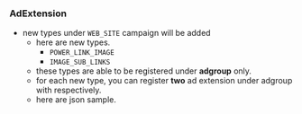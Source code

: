 ### AdExtension
 * new types under `WEB_SITE` campaign will be added
   * here are new types.
     * `POWER_LINK_IMAGE`
     * `IMAGE_SUB_LINKS`
   * these types are able to be registered under **adgroup** only.
   * for each new type, you can register **two** ad extension  under adgroup with respectively.
   * here are json sample.
 
